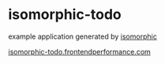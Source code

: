 isomorphic-todo
===============

example application generated by [isomorphic](https://github.com/frontendperformance/isomorphic)

[isomorphic-todo.frontendperformance.com](isomorphic-todo.frontendperformance.com)
